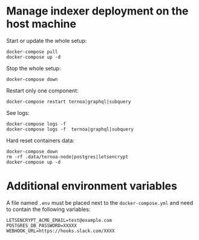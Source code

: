 # Manage indexer deployment on the host machine

Start or update the whole setup:

    docker-compose pull
    docker-compose up -d

Stop the whole setup:

    docker-compose down

Restart only one component:

    docker-compose restart ternoa|graphql|subquery

See logs:

    docker-compose logs -f
    docker-compose logs -f  ternoa|graphql|subquery

Hard reset containers data:

    docker-compose down
    rm -rf .data/ternoa-node|postgres|letsencrypt
    docker-compose up -d

# Additional environment variables

A file named `.env` must be placed next to the `docker-compose.yml` and need to contain the following variables:
```
LETSENCRYPT_ACME_EMAIL=test@example.com
POSTGRES_DB_PASSWORD=XXXXX
WEBHOOK_URL=https://hooks.slack.com/XXXX
```
